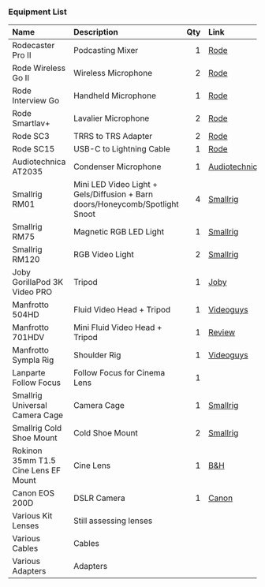 ### Equipment List

| Name | Description | Qty | Link
|:---- |:----------- | ---:|:----
| Rodecaster Pro II | Podcasting Mixer | 1 | [Rode](https://rode.com/en/interfaces-and-mixers/rodecaster-series/rodecaster-pro-ii)
| Rode Wireless Go II | Wireless Microphone | 2 | [Rode](https://rode.com/wireless/wirelessgoii)
| Rode Interview Go | Handheld Microphone | 1 | [Rode](https://rode.com/accessories/interviewgo)
| Rode Smartlav+ | Lavalier Microphone | 2 | [Rode](https://rode.com/microphones/smartlav-plus)
| Rode SC3 | TRRS to TRS Adapter | 2 | [Rode](https://rode.com/accessories/sc3)
| Rode SC15 | USB-C to Lightning Cable | 1 | [Rode](https://rode.com/accessories/sc15)
| Audiotechnica AT2035 | Condenser Microphone | 1 | [Audiotechnica](https://www.audio-technica.com/en-au/at2035)
| Smallrig RM01 | Mini LED Video Light + Gels/Diffusion + Barn doors/Honeycomb/Spotlight Snoot | 4 | [Smallrig](https://www.smallrig.com/smallrig-rm01-led-video-light-kit-3469.html)
| Smallrig RM75 | Magnetic RGB LED Light | 1 | [Smallrig](https://www.smallrig.com/smallrig-rm75-magnetic-smart-led-light-3290.html)
| Smallrig RM120 | RGB Video Light | 2 | [Smallrig](https://www.smallrig.com/SmallRig-RM120-Long-Battery-Life-RGB-Video-Light-3808.html)
| Joby GorillaPod 3K Video PRO | Tripod | 1 | [Joby](https://joby.com/global/gorillapod-3k-video-pro-jb01562-bww/)
| Manfrotto 504HD | Fluid Video Head + Tripod | 1 | [Videoguys](https://www.videoguys.com.au/Shop/p/20886/manfrotto-504hd-head-with-546b-2-stage-aluminium-tripod-system-504hd546bk.html)
| Manfrotto 701HDV | Mini Fluid Video Head + Tripod | 1 | [Review](https://www.thephoblographer.com/2011/08/08/review-manfrotto-701hdv/)
| Manfrotto Sympla Rig| Shoulder Rig | 1 | [Videoguys](https://www.videoguys.com.au/Shop/p/25740/manfrotto-sympla-shoulder-support-system-mva511wk.html)
| Lanparte Follow Focus | Follow Focus for Cinema Lens | 1 | 
| Smallrig Universal Camera Cage | Camera Cage | 1 | [Smallrig](https://smallrig.com/smallrig-versaframe-cage-1584.html)
| Smallrig Cold Shoe Mount | Cold Shoe Mount | 2 | [Smallrig](https://smallrig.com/smallrig-cold-shoe-mount-1960.html)
| Rokinon 35mm T1.5 Cine Lens EF Mount | Cine Lens | 1 | [B&H](https://rokinon.com/products/35mm-t1-5-full-frame-wide-angle-cine-ds)
| Canon EOS 200D | DSLR Camera | 1 | [Canon](https://www.canon.com.au/cameras/eos-200d/support)
| Various Kit Lenses | Still assessing lenses |  |
| Various Cables | Cables |  | 
| Various Adapters | Adapters |  |
